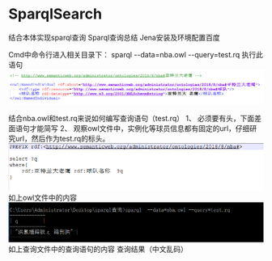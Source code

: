 # SparqlSearch
结合本体实现sparql查询
Sparql查询总结
Jena安装及环境配置百度

Cmd中命令行进入相关目录下：
sparql  --data=nba.owl  --query=test.rq   执行此语句
![Alt Text](
     https://github.com/appliance/SparqlSearch/blob/master/1.png
    )

结合nba.owl和test.rq来说如何编写查询语句（test.rq）
1、	必须要有头，下面差面语句才能简写
2、	观察owl文件中，实例化等球员信息都有固定的url，仔细研究url，然后作为test.rq的标头。
 ![Alt Text](
     https://github.com/appliance/SparqlSearch/blob/master/2.png
    )
如上owl文件中的内容
 ![Alt Text](
     https://github.com/appliance/SparqlSearch/blob/master/3.png
    )
如上查询文件中的查询语句的内容
查询结果（中文乱码）
 
